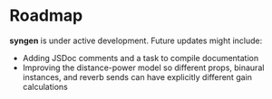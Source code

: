 # Roadmap
**syngen** is under active development.
Future updates might include:

- Adding JSDoc comments and a task to compile documentation
- Improving the distance-power model so different props, binaural instances, and reverb sends can have explicitly different gain calculations
